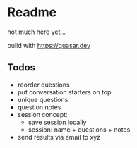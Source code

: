 # Readme

not much here yet...

build with https://quasar.dev

## Todos

- reorder questions
- put conversation starters on top
- unique questions
- question notes
- session concept:
  - save session locally
  - session: name + questions + notes
- send results via email to xyz

